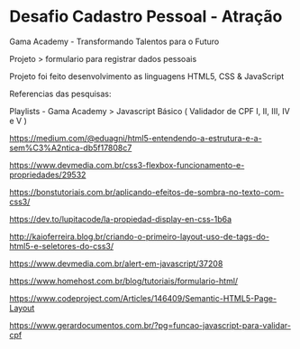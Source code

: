 # Desafio Cadastro Pessoal - Atração

Gama Academy - Transformando Talentos para o Futuro

Projeto > formulario para registrar dados pessoais

Projeto foi feito desenvolvimento as linguagens HTML5, CSS & JavaScript


Referencias das pesquisas:

Playlists - Gama Academy > Javascript Básico ( Validador de CPF I, II, III, IV e V )

https://medium.com/@eduagni/html5-entendendo-a-estrutura-e-a-sem%C3%A2ntica-db5f17808c7

https://www.devmedia.com.br/css3-flexbox-funcionamento-e-propriedades/29532

https://bonstutoriais.com.br/aplicando-efeitos-de-sombra-no-texto-com-css3/

https://dev.to/lupitacode/la-propiedad-display-en-css-1b6a

http://kaioferreira.blog.br/criando-o-primeiro-layout-uso-de-tags-do-html5-e-seletores-do-css3/

https://www.devmedia.com.br/alert-em-javascript/37208

https://www.homehost.com.br/blog/tutoriais/formulario-html/

https://www.codeproject.com/Articles/146409/Semantic-HTML5-Page-Layout

https://www.gerardocumentos.com.br/?pg=funcao-javascript-para-validar-cpf
